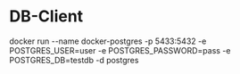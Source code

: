 # DB-Client

docker run --name docker-postgres -p 5433:5432 -e POSTGRES_USER=user -e POSTGRES_PASSWORD=pass -e POSTGRES_DB=testdb -d postgres
